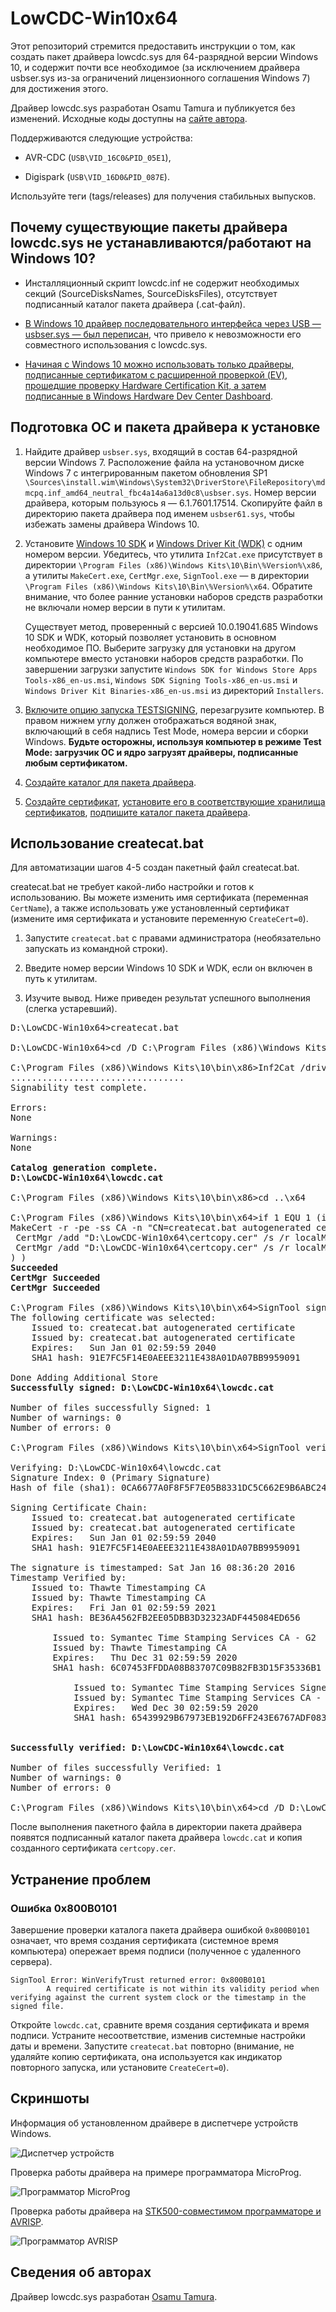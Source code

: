 # LowCDC-Win10x64

Этот репозиторий стремится предоставить инструкции о том, как создать пакет драйвера lowcdc.sys для 64-разрядной версии Windows 10, и содержит почти все необходимое (за исключением драйвера usbser.sys из-за ограничений лицензионного соглашения Windows 7) для достижения этого.

Драйвер lowcdc.sys разработан Osamu Tamura и публикуется без изменений. Исходные коды доступны на [сайте автора](#сведения-об-авторах).

Поддерживаются следующие устройства:

- AVR-CDC (`USB\VID_16C0&PID_05E1`),

- Digispark (`USB\VID_16D0&PID_087E`).

Используйте теги (tags/releases) для получения стабильных выпусков.

## Почему существующие пакеты драйвера lowcdc.sys не устанавливаются/работают на Windows 10?

- Инсталляционный скрипт lowcdc.inf не содержит необходимых секций (SourceDisksNames, SourceDisksFiles), отсутствует подписанный каталог пакета драйвера (.cat-файл).

- [В Windows 10 драйвер последовательного интерфейса через USB — usbser.sys — был переписан](https://techcommunity.microsoft.com/t5/microsoft-usb-blog/what-is-new-with-serial-in-windows-10/ba-p/270855), что привело к невозможности его совместного использования с lowcdc.sys.

- [Начиная с Windows 10 можно использовать только драйверы, подписанные сертификатом с расширенной проверкой (EV), прошедшие проверку Hardware Certification Kit, а затем подписанные в Windows Hardware Dev Center Dashboard](https://techcommunity.microsoft.com/t5/windows-hardware-certification/driver-signing-changes-in-windows-10/ba-p/364859).

## Подготовка ОС и пакета драйвера к установке

1. Найдите драйвер `usbser.sys`, входящий в состав 64-разрядной версии Windows 7. Расположение файла на установочном диске Windows 7 с интегрированным пакетом обновления SP1 `\Sources\install.wim\Windows\System32\DriverStore\FileRepository\mdmcpq.inf_amd64_neutral_fbc4a14a6a13d0c8\usbser.sys`. Номер версии драйвера, которым пользуюсь я — 6.1.7601.17514. Скопируйте файл в директорию пакета драйвера под именем `usbser61.sys`, чтобы избежать замены драйвера Windows 10.

2. Установите [Windows 10 SDK](https://developer.microsoft.com/en-us/windows/downloads/windows-10-sdk/) и [Windows Driver Kit (WDK)](https://docs.microsoft.com/en-us/windows-hardware/drivers/download-the-wdk) с одним номером версии. Убедитесь, что утилита `Inf2Cat.exe` присутствует в директории `\Program Files (x86)\Windows Kits\10\Bin\%Version%\x86`, а утилиты `MakeCert.exe`, `CertMgr.exe`, `SignTool.exe` — в директории `\Program Files (x86)\Windows Kits\10\Bin\%Version%\x64`. Обратите внимание, что более ранние установки наборов средств разработки не включали номер версии в пути к утилитам.

   Существует метод, проверенный с версией 10.0.19041.685 Windows 10 SDK и WDK, который позволяет установить в основном необходимое ПО. Выберите загрузку для установки на другом компьютере вместо установки наборов средств разработки. По завершении загрузки запустите `Windows SDK for Windows Store Apps Tools-x86_en-us.msi`, `Windows SDK Signing Tools-x86_en-us.msi` и `Windows Driver Kit Binaries-x86_en-us.msi` из директорий `Installers`.

3. [Включите опцию запуска TESTSIGNING](https://docs.microsoft.com/en-us/windows-hardware/drivers/install/the-testsigning-boot-configuration-option), перезагрузите компьютер. В правом нижнем углу должен отображаться водяной знак, включающий в себя надпись Test Mode, номера версии и сборки Windows. **Будьте осторожны, используя компьютер в режиме Test Mode: загрузчик ОС и ядро загрузят драйверы, подписанные любым сертификатом.**

4. [Создайте каталог для пакета драйвера](https://docs.microsoft.com/en-us/windows-hardware/drivers/install/creating-a-catalog-file-for-a-pnp-driver-package).

5. [Создайте сертификат](https://docs.microsoft.com/en-us/windows-hardware/drivers/install/makecert-test-certificate), [установите его в соответствующие хранилища сертификатов](https://docs.microsoft.com/en-us/windows-hardware/drivers/install/using-certmgr-to-install-test-certificates-on-a-test-computer), [подпишите каталог пакета драйвера](https://docs.microsoft.com/en-us/windows-hardware/drivers/install/test-signing-a-driver-package-s-catalog-file).

## Использование createcat.bat

Для автоматизации шагов 4-5 создан пакетный файл createcat.bat.

createcat.bat не требует какой-либо настройки и готов к использованию. Вы можете изменить имя сертификата (переменная `CertName`), а также использовать уже установленный сертификат (измените имя сертификата и установите переменную `CreateCert=0`).

1. Запустите `createcat.bat` с правами администратора (необязательно запускать из командной строки).

2. Введите номер версии Windows 10 SDK и WDK, если он включен в путь к утилитам.

3. Изучите вывод. Ниже приведен результат успешного выполнения (слегка устаревший).

<pre>
D:\LowCDC-Win10x64>createcat.bat

D:\LowCDC-Win10x64>cd /D C:\Program Files (x86)\Windows Kits\10\Bin\x86

C:\Program Files (x86)\Windows Kits\10\bin\x86>Inf2Cat /driver:"D:\LowCDC-Win10x64" /os:10_X64
.................................
Signability test complete.

Errors:
None

Warnings:
None

<b>Catalog generation complete.
D:\LowCDC-Win10x64\lowcdc.cat</b>

C:\Program Files (x86)\Windows Kits\10\bin\x86>cd ..\x64

C:\Program Files (x86)\Windows Kits\10\bin\x64>if 1 EQU 1 (if not exist "D:\LowCDC-Win10x64\certcopy.cer" (
MakeCert -r -pe -ss CA -n "CN=createcat.bat autogenerated certificate" "D:\LowCDC-Win10x64\certcopy.cer"
 CertMgr /add "D:\LowCDC-Win10x64\certcopy.cer" /s /r localMachine root
 CertMgr /add "D:\LowCDC-Win10x64\certcopy.cer" /s /r localMachine trustedpublisher
) )
<b>Succeeded</b>
<b>CertMgr Succeeded</b>
<b>CertMgr Succeeded</b>

C:\Program Files (x86)\Windows Kits\10\bin\x64>SignTool sign /v /s CA /n "createcat.bat autogenerated certificate" /t http://timestamp.verisign.com/scripts/timstamp.dll "D:\LowCDC-Win10x64\lowcdc.cat"
The following certificate was selected:
    Issued to: createcat.bat autogenerated certificate
    Issued by: createcat.bat autogenerated certificate
    Expires:   Sun Jan 01 02:59:59 2040
    SHA1 hash: 91E7FC5F14E0AEEE3211E438A01DA07BB9959091

Done Adding Additional Store
<b>Successfully signed: D:\LowCDC-Win10x64\lowcdc.cat</b>

Number of files successfully Signed: 1
Number of warnings: 0
Number of errors: 0

C:\Program Files (x86)\Windows Kits\10\bin\x64>SignTool verify /v /pa "D:\LowCDC-Win10x64\lowcdc.cat"

Verifying: D:\LowCDC-Win10x64\lowcdc.cat
Signature Index: 0 (Primary Signature)
Hash of file (sha1): 0CA6677A0F8F5F7E05B8331DC5C662E9B6ABC24C

Signing Certificate Chain:
    Issued to: createcat.bat autogenerated certificate
    Issued by: createcat.bat autogenerated certificate
    Expires:   Sun Jan 01 02:59:59 2040
    SHA1 hash: 91E7FC5F14E0AEEE3211E438A01DA07BB9959091

The signature is timestamped: Sat Jan 16 08:36:20 2016
Timestamp Verified by:
    Issued to: Thawte Timestamping CA
    Issued by: Thawte Timestamping CA
    Expires:   Fri Jan 01 02:59:59 2021
    SHA1 hash: BE36A4562FB2EE05DBB3D32323ADF445084ED656

        Issued to: Symantec Time Stamping Services CA - G2
        Issued by: Thawte Timestamping CA
        Expires:   Thu Dec 31 02:59:59 2020
        SHA1 hash: 6C07453FFDDA08B83707C09B82FB3D15F35336B1

            Issued to: Symantec Time Stamping Services Signer - G4
            Issued by: Symantec Time Stamping Services CA - G2
            Expires:   Wed Dec 30 02:59:59 2020
            SHA1 hash: 65439929B67973EB192D6FF243E6767ADF0834E4


<b>Successfully verified: D:\LowCDC-Win10x64\lowcdc.cat</b>

Number of files successfully Verified: 1
Number of warnings: 0
Number of errors: 0

C:\Program Files (x86)\Windows Kits\10\bin\x64>cd /D D:\LowCDC-Win10x64
</pre>

После выполнения пакетного файла в директории пакета драйвера появятся подписанный каталог пакета драйвера `lowcdc.cat` и копия созданного сертификата `certcopy.cer`.

## Устранение проблем

### Ошибка 0x800B0101

Завершение проверки каталога пакета драйвера ошибкой `0x800B0101` означает, что время создания сертификата (системное время компьютера) опережает время подписи (полученное с удаленного сервера).

```
SignTool Error: WinVerifyTrust returned error: 0x800B0101
        A required certificate is not within its validity period when verifying against the current system clock or the timestamp in the signed file.
```

Откройте `lowcdc.cat`, сравните время создания сертификата и время подписи. Устраните несоответствие, изменив системные настройки даты и времени. Запустите `createcat.bat` повторно (внимание, не удаляйте копию сертификата, она используется как индикатор повторного запуска, или установите `CreateCert=0`).

## Скриншоты

Информация об установленном драйвере в диспетчере устройств Windows.

![Диспетчер устройств](http://artyom.protaskin.ru/storage/lowcdc-win10x64/pictures/device-manager-screenshot-v1016.png)

Проверка работы драйвера на примере программатора MicroProg.

![Программатор MicroProg](http://artyom.protaskin.ru/storage/lowcdc-win10x64/pictures/microprog-screenshot.png)

Проверка работы драйвера на [STK500-совместимом программаторе и AVRISP](https://github.com/protaskin/LowCDC-Win10x64/issues/1#issuecomment-261777640).

![Программатор AVRISP](http://artyom.protaskin.ru/storage/lowcdc-win10x64/pictures/avrisp-screenshot.png)

## Сведения об авторах

Драйвер lowcdc.sys разработан [Osamu Tamura](http://www.recursion.jp/prose/avrcdc/).
